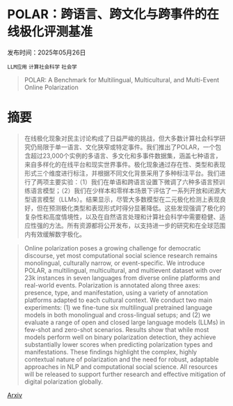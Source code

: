 # POLAR：跨语言、跨文化与跨事件的在线极化评测基准

发布时间：2025年05月26日

`LLM应用` `计算社会科学` `社会学`

> POLAR: A Benchmark for Multilingual, Multicultural, and Multi-Event Online Polarization

# 摘要

> 在线极化现象对民主讨论构成了日益严峻的挑战，但大多数计算社会科学研究仍局限于单一语言、文化狭窄或特定事件。我们推出了POLAR，一个包含超过23,000个实例的多语言、多文化和多事件数据集，涵盖七种语言，来自多样化的在线平台和现实世界事件。极化现象通过存在性、类型和表现形式三个维度进行标注，并根据不同文化背景采用了多种标注平台。我们进行了两项主要实验：（1）我们在单语和跨语言设置下微调了六种多语言预训练语言模型；（2）我们在少样本和零样本场景下评估了一系列开放和闭源大型语言模型（LLMs）。结果显示，尽管大多数模型在二元极化检测上表现良好，但在预测极化类型和表现形式时得分显著降低。这些发现强调了极化的复杂性和高度情境性，以及在自然语言处理和计算社会科学中需要稳健、适应性强的方法。所有资源都将公开发布，以支持进一步的研究和在全球范围内有效缓解数字极化。

> Online polarization poses a growing challenge for democratic discourse, yet most computational social science research remains monolingual, culturally narrow, or event-specific. We introduce POLAR, a multilingual, multicultural, and multievent dataset with over 23k instances in seven languages from diverse online platforms and real-world events. Polarization is annotated along three axes: presence, type, and manifestation, using a variety of annotation platforms adapted to each cultural context. We conduct two main experiments: (1) we fine-tune six multilingual pretrained language models in both monolingual and cross-lingual setups; and (2) we evaluate a range of open and closed large language models (LLMs) in few-shot and zero-shot scenarios. Results show that while most models perform well on binary polarization detection, they achieve substantially lower scores when predicting polarization types and manifestations. These findings highlight the complex, highly contextual nature of polarization and the need for robust, adaptable approaches in NLP and computational social science. All resources will be released to support further research and effective mitigation of digital polarization globally.

[Arxiv](https://arxiv.org/abs/2505.20624)